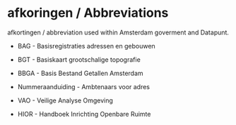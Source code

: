 # afkoringen  / Abbreviations

afkortingen / abbreviation used within Amsterdam goverment and Datapunt.


- BAG - Basisregistraties adressen en gebouwen
- BGT - Basiskaart grootschalige topografie
- BBGA - Basis Bestand Getallen Amsterdam

- Nummeraanduiding - Ambtenaars voor adres
- VAO - Veilige Analyse Omgeving
- HIOR - Handboek Inrichting Openbare Ruimte
